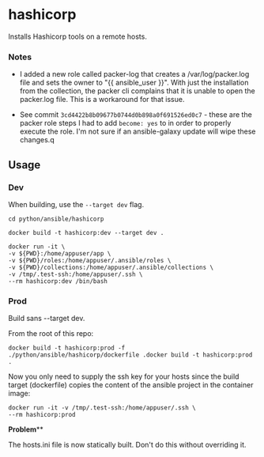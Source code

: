 # hashicorp

Installs Hashicorp tools on a remote hosts.

### Notes
- I added a new role called packer-log that creates a /var/log/packer.log file and sets the owner to "{{  ansible_user }}". With just the installation from the collection, the packer cli complains that it is unable to open the packer.log file. This is a workaround for that issue.

- See commit `3cd4422b8b09677b0744d0b898a0f691526ed0c7` - these are the packer role steps I had to add `become: yes` to in order to properly execute the role. I'm not sure if an ansible-galaxy update will wipe these changes.q

## Usage

### Dev

When building, use the `--target dev` flag. 

```
cd python/ansible/hashicorp
```
```
docker build -t hashicorp:dev --target dev .
```

```
docker run -it \
-v ${PWD}:/home/appuser/app \
-v ${PWD}/roles:/home/appuser/.ansible/roles \
-v ${PWD}/collections:/home/appuser/.ansible/collections \
-v /tmp/.test-ssh:/home/appuser/.ssh \
--rm hashicorp:dev /bin/bash
```

### Prod

Build sans --target dev.

From the root of this repo:
```
docker build -t hashicorp:prod -f ./python/ansible/hashicorp/dockerfile .docker build -t hashicorp:prod .
```

Now you only need to supply the ssh key for your hosts since the build target (dockerfile) copies the content of the ansible project in the container image:

```
docker run -it -v /tmp/.test-ssh:/home/appuser/.ssh \              
--rm hashicorp:prod
```

**Problem****

The hosts.ini file is now statically built. Don't do this without overriding it.

